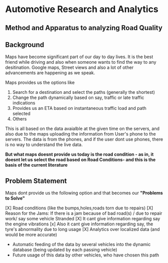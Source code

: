 #				Automotive Research and Analytics 
##		Method and Apparatus to analyzing Road Quality

## Background

Maps have become significant part of our day to day lives. It is the best friend while driving and also when someone wants to find the way to any desitination. Google maps, Street views and also a lot of other advancements are happening as we speak. 

Maps provides us the options like 
1) Search for a destination and select the paths (generally the shortest)
2) Change the path dynamically based on say, traffic or late traffic indications
3) Provides us an ETA based on instantaneous traffic load and path selected
4) Others

This is all based on the data avaialble at the given time on the servers, and also due to the maps uploading the information from User's phone to the servers. The data is from the phones, and if the user dont use phones, there is no way to understand the live data. 

**But what maps doesnt provide us today is the road condition - as in, it doesnt let us select the road based on Road Conditions- and this is the basis of the current literature** 


## Problem Statement 

Maps dont provide us the following option and that becomes our **"Problems to Solve"**

[X] Road conditions (like the bumps,holes,roads torn due to repairs)
[X] Reason for the Jams: If there is a jam because of bad road(s) / due to repair work/ say some vehicle Stranded
[X] It cant give information regarding say the engine vibrations 
[x] Also it cant give information regarding say, the tyre's abnormality due to long usage
[X] Analytics over localized data (and would be more accurate)
  - Automatic feeding of the data by several vehicles into the dynamic database (being updated by each passing vehicle)
  - Future usage of this data by other vehicles, who have chosen this path
  
















